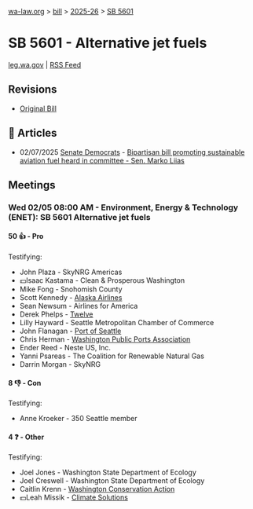 [wa-law.org](/) > [bill](/bill/) > [2025-26](/bill/2025-26/) > [SB 5601](/bill/2025-26/sb/5601/)

# SB 5601 - Alternative jet fuels
[leg.wa.gov](https://app.leg.wa.gov/billsummary?BillNumber=5601&Year=2025&Initiative=false) | [RSS Feed](./rss.xml)

## Revisions
* [Original Bill](1/)

## 📰 Articles
* 02/07/2025 [Senate Democrats](/org/senate_democrats/) - [Bipartisan bill promoting sustainable aviation fuel heard in committee - Sen. Marko Liias](https://senatedemocrats.wa.gov/liias/2025/02/07/bipartisan-bill-promoting-sustainable-aviation-fuel-heard-in-committee/#:~:text=Senate%20Bill%205601)

## Meetings
### Wed 02/05 08:00 AM - Environment, Energy & Technology (ENET): SB 5601 Alternative jet fuels
#### 50 👍 - Pro
Testifying:
* John Plaza - SkyNRG Americas
* 💵Isaac Kastama - Clean & Prosperous Washington
* Mike Fong - Snohomish County
* Scott Kennedy - [Alaska Airlines](/org/alaska_airlines/)
* Sean Newsum - Airlines for America
* Derek Phelps - [Twelve](/org/twelve/)
* Lilly Hayward - Seattle Metropolitan Chamber of Commerce
* John Flanagan - [Port of Seattle](/org/port_of_seattle/)
* Chris Herman - [Washington Public Ports Association](/org/washington_public_ports_association/)
* Ender Reed - Neste US, Inc.
* Yanni Psareas - The Coalition for Renewable Natural Gas
* Darrin Morgan - SkyNRG

#### 8 👎 - Con
Testifying:
* Anne Kroeker - 350 Seattle member

#### 4 ❓ - Other
Testifying:
* Joel Jones - Washington State Department of Ecology
* Joel Creswell - Washington State Department of Ecology
* Caitlin Krenn - [Washington Conservation Action](/org/washington_conservation_action/)
* 💵Leah Missik - [Climate Solutions](/org/climate_solutions/)
